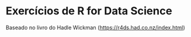 # Exercícios de R for Data Science

Baseado no livro do Hadle Wickman (https://r4ds.had.co.nz/index.html)